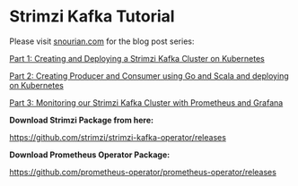 # Strimzi Kafka Tutorial

Please visit <a href="https://snourian.com">snourian.com</a> for the blog post series:

<a href="http://snourian.com/kafka-kubernetes-strimzi-part-1-creating-deploying-strimzi-kafka">Part 1: Creating and Deploying a Strimzi Kafka Cluster on Kubernetes</a>

<a href="http://snourian.com/kafka-kubernetes-strimzi-part-2-creating-producer-consumer-using-go-scala-deploying-on-kubernetes">Part 2: Creating Producer and Consumer using Go and Scala and deploying on Kubernetes</a>

<a href="http://snourian.com/kafka-kubernetes-strimzi-part-3-monitoring-strimzi-kafka-with-prometheus-grafana">Part 3: Monitoring our Strimzi Kafka Cluster with Prometheus and Grafana</a>

<b>Download Strimzi Package from here:</b>

<a href="https://github.com/strimzi/strimzi-kafka-operator/releases">https://github.com/strimzi/strimzi-kafka-operator/releases</a>

<b>Download Prometheus Operator Package:</b>

<a href="https://github.com/prometheus-operator/prometheus-operator/releases">https://github.com/prometheus-operator/prometheus-operator/releases</a>
